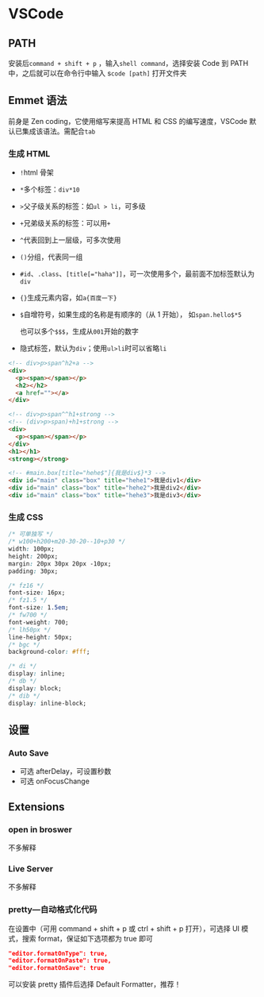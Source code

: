 # VSCode

## PATH

安装后`command + shift + p` ，输入`shell command`，选择安装 Code 到 PATH 中，之后就可以在命令行中输入 s`code [path]` 打开文件夹



## Emmet 语法

前身是 Zen coding，它使用缩写来提高 HTML 和 CSS 的编写速度，VSCode 默认已集成该语法。需配合`tab`

### 生成 HTML

- `!`html 骨架

- `*`多个标签：`div*10`

- `>`父子级关系的标签：如`ul > li`，可多级

- `+`兄弟级关系的标签：可以用`+`

- `^`代表回到上一层级，可多次使用

- `()`分组，代表同一组

- `#id`、`.class`、`[title[="haha"]]`，可一次使用多个，最前面不加标签默认为`div`

- `{}`生成元素内容，如`a{百度一下}`

- `$`自增符号，如果生成的名称是有顺序的（从 1 开始）， 如`span.hello$*5`

    也可以多个`$$$`，生成从`001`开始的数字

- 隐式标签，默认为`div`；使用`ul>li`时可以省略`li`

```html
<!-- div>p>span^h2+a -->
<div>
  <p><span></span></p>
  <h2></h2>
  <a href=""></a>
</div>
```

```html
<!-- div>p>span^^h1+strong -->
<!-- (div>p>span)+h1+strong -->
<div>
  <p><span></span></p>
</div>
<h1></h1>
<strong></strong>
```

```html
<!-- #main.box[title="hehe$"]{我是div$}*3 -->
<div id="main" class="box" title="hehe1">我是div1</div>
<div id="main" class="box" title="hehe2">我是div2</div>
<div id="main" class="box" title="hehe3">我是div3</div>
```



### 生成 CSS

```css
/* 可单独写 */
/* w100+h200+m20-30-20--10+p30 */
width: 100px;
height: 200px;
margin: 20px 30px 20px -10px;
padding: 30px;
```

```css
/* fz16 */
font-size: 16px;
/* fz1.5 */
font-size: 1.5em;
/* fw700 */
font-weight: 700;
/* lh50px */
line-height: 50px;
/* bgc */
background-color: #fff;
```

```css
/* di */
display: inline;
/* db */
display: block;
/* dib */
display: inline-block;
```





## 设置

### Auto Save

*   可选 afterDelay，可设置秒数
*   可选 onFocusChange



## Extensions

### open in broswer

不多解释



### Live Server

不多解释







### pretty—自动格式化代码

在设置中（可用 command + shift + p 或 ctrl + shift + p 打开），可选择 UI 模式，搜索 format，保证如下选项都为 true 即可

```json
"editor.formatOnType": true,
"editor.formatOnPaste": true,
"editor.formatOnSave": true
```

可以安装 pretty 插件后选择 Default Formatter，推荐！